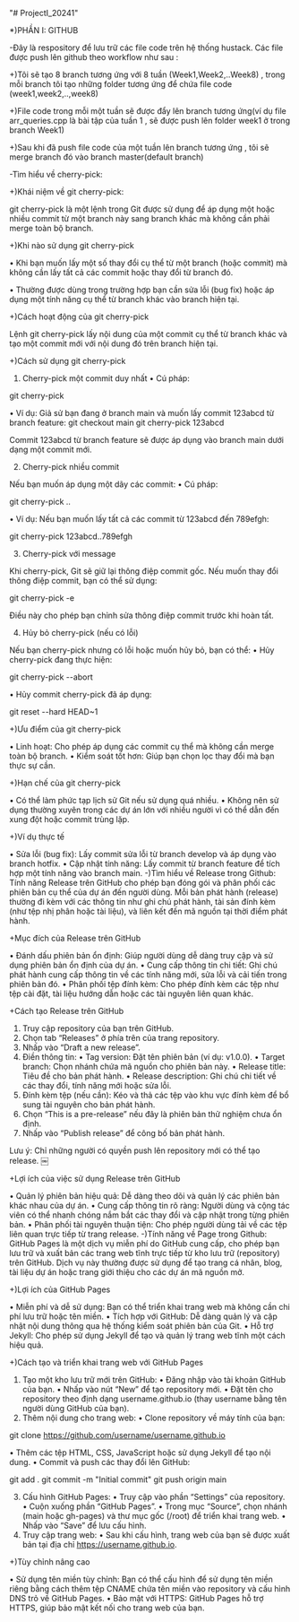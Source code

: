 "# ProjectI_20241" 

*)PHẦN I: GITHUB

  -Đây là respository để lưu trữ các file code trên hệ thống hustack.
  Các file được push lên github theo workflow như sau :
  
  +)Tôi sẽ tạo 8 branch tương ứng với 8 tuần (Week1,Week2,..Week8) , trong mỗi branch
  tôi tạo những folder tương ứng để chứa file code (week1,week2,..,week8)
  
  +)File code trong mỗi một tuần sẽ được đẩy lên branch tương ứng(ví dụ file arr_queries.cpp
  là bài tập của tuần 1 , sẽ được push lên folder week1 ở trong branch Week1)
  
  +)Sau khi đã push file code của một tuần lên branch tương ứng , tôi sẽ merge branch đó vào
  branch master(default branch)
  
  -Tìm hiểu về cherry-pick:
  
  +)Khái niệm về git cherry-pick:

  git cherry-pick là một lệnh trong Git được sử dụng để áp dụng một hoặc nhiều commit từ một branch này sang branch khác mà không cần phải merge toàn bộ branch.
  
  +)Khi nào sử dụng git cherry-pick
  
•	Khi bạn muốn lấy một số thay đổi cụ thể từ một branch (hoặc commit) mà không cần lấy tất cả các commit hoặc thay đổi từ branch đó.

•	Thường được dùng trong trường hợp bạn cần sửa lỗi (bug fix) hoặc áp dụng một tính năng cụ thể từ branch khác vào branch hiện tại.

  +)Cách hoạt động của git cherry-pick
  
  Lệnh git cherry-pick lấy nội dung của một commit cụ thể từ branch khác và tạo một commit mới với nội dung đó trên branch hiện tại.
  
  +)Cách sử dụng git cherry-pick
  
  1. Cherry-pick một commit duy nhất
  	•	Cú pháp:
  
  git cherry-pick <commit-hash>
  
•	Ví dụ:
  Giả sử bạn đang ở branch main và muốn lấy commit 123abcd từ branch feature:
  git checkout main
  git cherry-pick 123abcd
  
  Commit 123abcd từ branch feature sẽ được áp dụng vào branch main dưới dạng một commit mới.
  
  2. Cherry-pick nhiều commit
  
  Nếu bạn muốn áp dụng một dãy các commit:
  	•	Cú pháp:
  
  git cherry-pick <start-commit>..<end-commit>
  
  
•	Ví dụ:
  Nếu bạn muốn lấy tất cả các commit từ 123abcd đến 789efgh:
  
  git cherry-pick 123abcd..789efgh
  
  3. Cherry-pick với message
  
  Khi cherry-pick, Git sẽ giữ lại thông điệp commit gốc. Nếu muốn thay đổi thông điệp commit, bạn có thể sử dụng:
  
  git cherry-pick -e <commit-hash>
  
  Điều này cho phép bạn chỉnh sửa thông điệp commit trước khi hoàn tất.
  
  4. Hủy bỏ cherry-pick (nếu có lỗi)
  
  Nếu bạn cherry-pick nhưng có lỗi hoặc muốn hủy bỏ, bạn có thể:
  •	Hủy cherry-pick đang thực hiện:
  
  git cherry-pick --abort
  
  
  •	Hủy commit cherry-pick đã áp dụng:
  
  git reset --hard HEAD~1
  
  +)Ưu điểm của git cherry-pick
  
  •	Linh hoạt: Cho phép áp dụng các commit cụ thể mà không cần merge toàn bộ branch.
  •	Kiểm soát tốt hơn: Giúp bạn chọn lọc thay đổi mà bạn thực sự cần.
  
 +)Hạn chế của git cherry-pick
  
  •	Có thể làm phức tạp lịch sử Git nếu sử dụng quá nhiều.
  •	Không nên sử dụng thường xuyên trong các dự án lớn với nhiều người vì có thể dẫn đến xung đột hoặc commit trùng lặp.
  
  +)Ví dụ thực tế
  
  •	Sửa lỗi (bug fix): Lấy commit sửa lỗi từ branch develop và áp dụng vào branch hotfix.
  •	Cập nhật tính năng: Lấy commit từ branch feature để tích hợp một tính năng vào branch main.
  -)Tìm hiểu về Release trong Github:
    Tính năng Release trên GitHub cho phép bạn đóng gói và phân phối các phiên bản cụ thể của dự án đến người dùng. Mỗi bản phát hành (release) thường đi kèm với các thông tin như ghi chú phát hành, tài sản đính kèm (như tệp nhị phân hoặc tài liệu), và liên     kết đến mã nguồn tại thời điểm phát hành.
  
  +Mục đích của Release trên GitHub
  
  •	Đánh dấu phiên bản ổn định: Giúp người dùng dễ dàng truy cập và sử dụng phiên bản ổn định của dự án.
  •	Cung cấp thông tin chi tiết: Ghi chú phát hành cung cấp thông tin về các tính năng mới, sửa lỗi và cải tiến trong phiên bản đó.
  •	Phân phối tệp đính kèm: Cho phép đính kèm các tệp như tệp cài đặt, tài liệu hướng dẫn hoặc các tài nguyên liên quan khác.
  
  +Cách tạo Release trên GitHub
  
  1.	Truy cập repository của bạn trên GitHub.
  2.	Chọn tab “Releases” ở phía trên của trang repository.
  3.	Nhấp vào “Draft a new release”.
  4.	Điền thông tin:
  •	Tag version: Đặt tên phiên bản (ví dụ: v1.0.0).
  •	Target branch: Chọn nhánh chứa mã nguồn cho phiên bản này.
  •	Release title: Tiêu đề cho bản phát hành.
  •	Release description: Ghi chú chi tiết về các thay đổi, tính năng mới hoặc sửa lỗi.
  5.	Đính kèm tệp (nếu cần): Kéo và thả các tệp vào khu vực đính kèm để bổ sung tài nguyên cho bản phát hành.
  6.	Chọn “This is a pre-release” nếu đây là phiên bản thử nghiệm chưa ổn định.
  7.	Nhấp vào “Publish release” để công bố bản phát hành.
  
  Lưu ý: Chỉ những người có quyền push lên repository mới có thể tạo release. ￼
  
  +Lợi ích của việc sử dụng Release trên GitHub
  
  •	Quản lý phiên bản hiệu quả: Dễ dàng theo dõi và quản lý các phiên bản khác nhau của dự án.
  •	Cung cấp thông tin rõ ràng: Người dùng và cộng tác viên có thể nhanh chóng nắm bắt các thay đổi và cập nhật trong từng phiên bản.
  •	Phân phối tài nguyên thuận tiện: Cho phép người dùng tải về các tệp liên quan trực tiếp từ trang release.
  -)Tính năng về Page trong Github:
    GitHub Pages là một dịch vụ miễn phí do GitHub cung cấp, cho phép bạn lưu trữ và xuất bản các trang web tĩnh trực tiếp từ kho lưu trữ (repository) trên GitHub. Dịch vụ này thường được sử dụng để tạo trang cá nhân, blog, tài liệu dự án hoặc trang giới        thiệu cho các dự án mã nguồn mở.
    
+)Lợi ích của GitHub Pages
    
  •	Miễn phí và dễ sử dụng: Bạn có thể triển khai trang web mà không cần chi phí lưu trữ hoặc tên miền.
  •	Tích hợp với GitHub: Dễ dàng quản lý và cập nhật nội dung thông qua hệ thống kiểm soát phiên bản của Git.
  •	Hỗ trợ Jekyll: Cho phép sử dụng Jekyll để tạo và quản lý trang web tĩnh một cách hiệu quả.
  
+)Cách tạo và triển khai trang web với GitHub Pages
    
1.	Tạo một kho lưu trữ mới trên GitHub:
•	Đăng nhập vào tài khoản GitHub của bạn.
•	Nhấp vào nút “New” để tạo repository mới.
•	Đặt tên cho repository theo định dạng username.github.io (thay username bằng tên người dùng GitHub của bạn).
2.	Thêm nội dung cho trang web:
•	Clone repository về máy tính của bạn:
  
  git clone https://github.com/username/username.github.io
  

•	Thêm các tệp HTML, CSS, JavaScript hoặc sử dụng Jekyll để tạo nội dung.
•	Commit và push các thay đổi lên GitHub:
  
  git add .
  git commit -m "Initial commit"
  git push origin main
  
  
3.	Cấu hình GitHub Pages:
•	Truy cập vào phần “Settings” của repository.
•	Cuộn xuống phần “GitHub Pages”.
•	Trong mục “Source”, chọn nhánh (main hoặc gh-pages) và thư mục gốc (/root) để triển khai trang web.
•	Nhấp vào “Save” để lưu cấu hình.
4.	Truy cập trang web:
•	Sau khi cấu hình, trang web của bạn sẽ được xuất bản tại địa chỉ https://username.github.io.
  
  +)Tùy chỉnh nâng cao

•	Sử dụng tên miền tùy chỉnh: Bạn có thể cấu hình để sử dụng tên miền riêng bằng cách thêm tệp CNAME chứa tên miền vào repository và cấu hình DNS trỏ về GitHub Pages.
•	Bảo mật với HTTPS: GitHub Pages hỗ trợ HTTPS, giúp bảo mật kết nối cho trang web của bạn.


    
          
